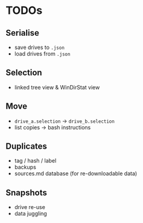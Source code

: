 # TODOs

## Serialise
 * save drives to `.json`
 * load drives from `.json`

## Selection
 * linked tree view & WinDirStat view

## Move
 * `drive_a.selection` -> `drive_b.selection`
 * list copies -> bash instructions

## Duplicates
 * tag / hash / label
 * backups
 * sources.md database (for re-downloadable data)

## Snapshots
  * drive re-use
  * data juggling
